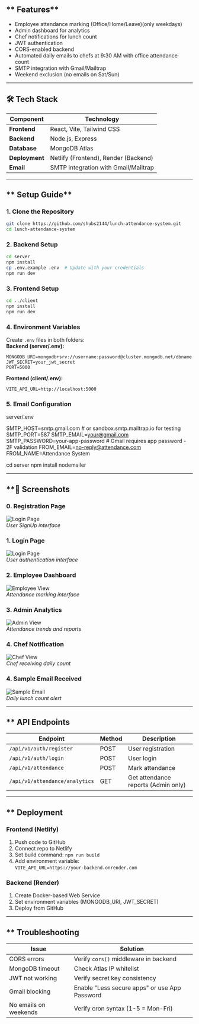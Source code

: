 ## ** Features**

- Employee attendance marking (Office/Home/Leave)(only weekdays)
- Admin dashboard for analytics
- Chef notifications for lunch count
- JWT authentication
- CORS-enabled backend
- Automated daily emails to chefs at 9:30 AM with office attendance count
- SMTP integration with Gmail/Mailtrap
- Weekend exclusion (no emails on Sat/Sun)

---

## **🛠️ Tech Stack**

| Component      | Technology                           |
| -------------- | ------------------------------------ |
| **Frontend**   | React, Vite, Tailwind CSS            |
| **Backend**    | Node.js, Express                     |
| **Database**   | MongoDB Atlas                        |
| **Deployment** | Netlify (Frontend), Render (Backend) |
| **Email**      | SMTP integration with Gmail/Mailtrap |
---

## ** Setup Guide**

### **1. Clone the Repository**

```bash
git clone https://github.com/shubs2144/lunch-attendance-system.git
cd lunch-attendance-system
```

### **2. Backend Setup**

```bash
cd server
npm install
cp .env.example .env  # Update with your credentials
npm run dev
```

### **3. Frontend Setup**

```bash
cd ../client
npm install
npm run dev
```

### **4. Environment Variables**

Create `.env` files in both folders:  
**Backend (server/.env):**

```env
MONGODB_URI=mongodb+srv://username:password@cluster.mongodb.net/dbname
JWT_SECRET=your_jwt_secret
PORT=5000
```

**Frontend (client/.env):**

```env
VITE_API_URL=http://localhost:5000
```



### **5. Email Configuration**

server/.env

SMTP_HOST=smtp.gmail.com  # or sandbox.smtp.mailtrap.io for testing
SMTP_PORT=587
SMTP_EMAIL=your@gmail.com
SMTP_PASSWORD=your-app-password  # Gmail requires app password - 2F validation
FROM_EMAIL=no-reply@attendance.com
FROM_NAME=Attendance System


cd server
npm install nodemailer


---

## \*\*📸 Screenshots

### **0. Registration Page**

![Login Page](./client/public/screenshot/registrationPage.png)  
_User SignUp interface_

### **1. Login Page**

![Login Page](./client/public/screenshot/loginPage.png)  
_User authentication interface_

### **2. Employee Dashboard**

![Employee View](./client/public/screenshot/employeePage.png)  
_Attendance marking interface_

### **3. Admin Analytics**

![Admin View](./client/public/screenshot/adminPage.png)  
_Attendance trends and reports_

### **4. Chef Notification**

![Chef View](./client/public/screenshot/chefPage.png)  
_Chef receiving daily count_

### **4. Sample Email Received**

![Sample Email](./client/public/screenshot/sampleEmailPage.png)  
_Daily lunch count alert_


---

## \*\* API Endpoints

| Endpoint                       | Method | Description                         |
| ------------------------------ | ------ | ----------------------------------- |
| `/api/v1/auth/register`        | POST   | User registration                   |
| `/api/v1/auth/login`           | POST   | User login                          |
| `/api/v1/attendance`           | POST   | Mark attendance                     |
| `/api/v1/attendance/analytics` | GET    | Get attendance reports (Admin only) |

---

## \*\* Deployment

### **Frontend (Netlify)**

1. Push code to GitHub
2. Connect repo to Netlify
3. Set build command: `npm run build`
4. Add environment variable:  
   `VITE_API_URL=https://your-backend.onrender.com`

### **Backend (Render)**

1. Create Docker-based Web Service
2. Set environment variables (MONGODB_URI, JWT_SECRET)
3. Deploy from GitHub

---

## \*\* Troubleshooting

| Issue           | Solution                              |
| --------------- | ------------------------------------- |
| CORS errors     | Verify `cors()` middleware in backend |
| MongoDB timeout | Check Atlas IP whitelist              |
| JWT not working | Verify secret key consistency         |
| Gmail blocking  | Enable "Less secure apps" or use App Password |
| No emails on weekends | Verify cron syntax (1-5 = Mon-Fri)         |
